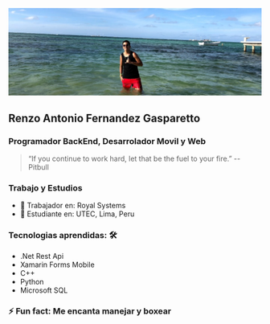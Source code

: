 ![Renzo Fernandez](https://raw.githubusercontent.com/renzofernandezutec/renzofernandezutec/main/IMG1.jpg)

## Renzo Antonio Fernandez Gasparetto
### Programador BackEnd, Desarrolador Movil y Web
> “If you continue to work hard, let that be the fuel to your fire.” -- Pitbull

### Trabajo y Estudios
- 🔭 Trabajador en: Royal Systems
- 🌱 Estudiante en: UTEC, Lima, Peru

### Tecnologias aprendidas: 🛠
- .Net Rest Api
- Xamarin Forms Mobile
- C++
- Python
- Microsoft SQL

### ⚡ Fun fact: Me encanta manejar y boxear


<!--
**renzofernandezutec/renzofernandezutec** is a ✨ _special_ ✨ repository because its `README.md` (this file) appears on your GitHub profile.

Here are some ideas to get you started:

- 🔭 I’m currently working on ...
- 🌱 I’m currently learning ...
- 👯 I’m looking to collaborate on ...
- 🤔 I’m looking for help with ...
- 💬 Ask me about ...
- 📫 How to reach me: ...
- 😄 Pronouns: ...
- ⚡ Fun fact: ...
-->
